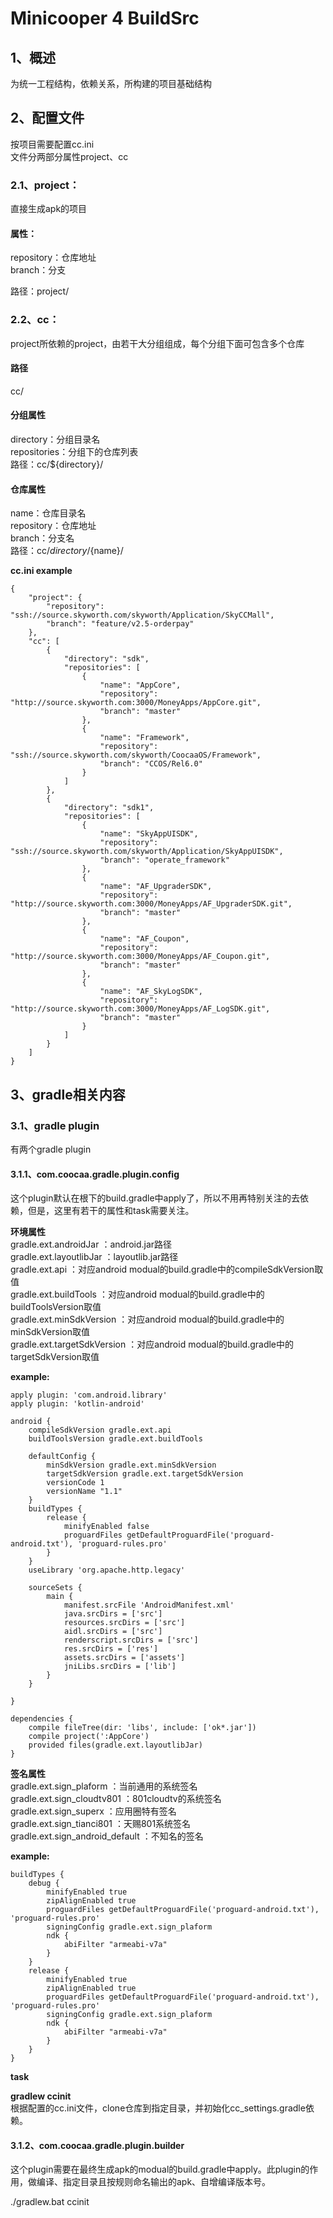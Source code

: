 # Minicooper 4 BuildSrc

## 1、概述
为统一工程结构，依赖关系，所构建的项目基础结构

## 2、配置文件
按项目需要配置cc.ini  
文件分两部分属性project、cc  

### 2.1、project：
直接生成apk的项目
#### 属性：
repository：仓库地址  
branch：分支  

路径：project/
### 2.2、cc：
project所依赖的project，由若干大分组组成，每个分组下面可包含多个仓库
#### 路径
cc/
#### 分组属性
directory：分组目录名  
repositories：分组下的仓库列表  
路径：cc/${directory}/  

#### 仓库属性
name：仓库目录名  
repository：仓库地址  
branch：分支名  
路径：cc/${directory}/${name}/  

**cc.ini example**

    {
        "project": {
            "repository": "ssh://source.skyworth.com/skyworth/Application/SkyCCMall",
            "branch": "feature/v2.5-orderpay"
        },
        "cc": [
            {
                "directory": "sdk",
                "repositories": [
                    {
                        "name": "AppCore",
                        "repository": "http://source.skyworth.com:3000/MoneyApps/AppCore.git",
                        "branch": "master"
                    },
                    {
                        "name": "Framework",
                        "repository": "ssh://source.skyworth.com/skyworth/CoocaaOS/Framework",
                        "branch": "CCOS/Rel6.0"
                    }
                ]
            },
            {
                "directory": "sdk1",
                "repositories": [
                    {
                        "name": "SkyAppUISDK",
                        "repository": "ssh://source.skyworth.com/skyworth/Application/SkyAppUISDK",
                        "branch": "operate_framework"
                    },
                    {
                        "name": "AF_UpgraderSDK",
                        "repository": "http://source.skyworth.com:3000/MoneyApps/AF_UpgraderSDK.git",
                        "branch": "master"
                    },
                    {
                        "name": "AF_Coupon",
                        "repository": "http://source.skyworth.com:3000/MoneyApps/AF_Coupon.git",
                        "branch": "master"
                    },
                    {
                        "name": "AF_SkyLogSDK",
                        "repository": "http://source.skyworth.com:3000/MoneyApps/AF_LogSDK.git",
                        "branch": "master"
                    }
                ]
            }
        ]
    }

## 3、gradle相关内容
### 3.1、gradle plugin
有两个gradle plugin

#### 3.1.1、com.coocaa.gradle.plugin.config
这个plugin默认在根下的build.gradle中apply了，所以不用再特别关注的去依赖，但是，这里有若干的属性和task需要关注。

**环境属性**  
gradle.ext.androidJar           ：android.jar路径  
gradle.ext.layoutlibJar         ：layoutlib.jar路径  
gradle.ext.api                  ：对应android modual的build.gradle中的compileSdkVersion取值  
gradle.ext.buildTools           ：对应android modual的build.gradle中的buildToolsVersion取值  
gradle.ext.minSdkVersion        ：对应android modual的build.gradle中的minSdkVersion取值  
gradle.ext.targetSdkVersion     ：对应android modual的build.gradle中的targetSdkVersion取值  

**example:**

    apply plugin: 'com.android.library'
    apply plugin: 'kotlin-android'

    android {
        compileSdkVersion gradle.ext.api
        buildToolsVersion gradle.ext.buildTools

        defaultConfig {
            minSdkVersion gradle.ext.minSdkVersion
            targetSdkVersion gradle.ext.targetSdkVersion
            versionCode 1
            versionName "1.1"
        }
        buildTypes {
            release {
                minifyEnabled false
                proguardFiles getDefaultProguardFile('proguard-android.txt'), 'proguard-rules.pro'
            }
        }
        useLibrary 'org.apache.http.legacy'

        sourceSets {
            main {
                manifest.srcFile 'AndroidManifest.xml'
                java.srcDirs = ['src']
                resources.srcDirs = ['src']
                aidl.srcDirs = ['src']
                renderscript.srcDirs = ['src']
                res.srcDirs = ['res']
                assets.srcDirs = ['assets']
                jniLibs.srcDirs = ['lib']
            }
        }

    }

    dependencies {
        compile fileTree(dir: 'libs', include: ['ok*.jar'])
        compile project(':AppCore')
        provided files(gradle.ext.layoutlibJar)
    }

**签名属性**  
gradle.ext.sign_plaform         ：当前通用的系统签名  
gradle.ext.sign_cloudtv801      ：801cloudtv的系统签名  
gradle.ext.sign_superx          ：应用圈特有签名  
gradle.ext.sign_tianci801       ：天赐801系统签名  
gradle.ext.sign_android_default ：不知名的签名

**example:**

    buildTypes {
        debug {
            minifyEnabled true
            zipAlignEnabled true
            proguardFiles getDefaultProguardFile('proguard-android.txt'), 'proguard-rules.pro'
            signingConfig gradle.ext.sign_plaform
            ndk {
                abiFilter "armeabi-v7a"
            }
        }
        release {
            minifyEnabled true
            zipAlignEnabled true
            proguardFiles getDefaultProguardFile('proguard-android.txt'), 'proguard-rules.pro'
            signingConfig gradle.ext.sign_plaform
            ndk {
                abiFilter "armeabi-v7a"
            }
        }
    }
**task**  

**gradlew ccinit**  
根据配置的cc.ini文件，clone仓库到指定目录，并初始化cc_settings.gradle依赖。

#### 3.1.2、com.coocaa.gradle.plugin.builder
这个plugin需要在最终生成apk的modual的build.gradle中apply。此plugin的作用，做编译、指定目录且按规则命名输出的apk、自增编译版本号。


./gradlew.bat ccinit